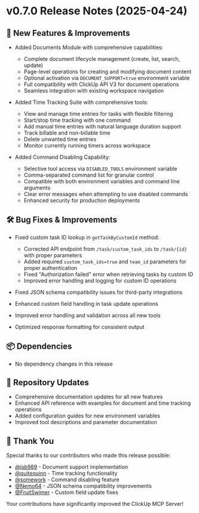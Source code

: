 # v0.7.0 Release Notes (2025-04-24)

## 🚀 New Features & Improvements

- Added Documents Module with comprehensive capabilities:

  - Complete document lifecycle management (create, list, search, update)
  - Page-level operations for creating and modifying document content
  - Optional activation via `DOCUMENT_SUPPORT=true` environment variable
  - Full compatibility with ClickUp API V3 for document operations
  - Seamless integration with existing workspace navigation
- Added Time Tracking Suite with comprehensive tools:

  - View and manage time entries for tasks with flexible filtering
  - Start/stop time tracking with one command
  - Add manual time entries with natural language duration support
  - Track billable and non-billable time
  - Delete unwanted time entries
  - Monitor currently running timers across workspace
- Added Command Disabling Capability:

  - Selective tool access via `DISABLED_TOOLS` environment variable
  - Comma-separated command list for granular control
  - Compatible with both environment variables and command line arguments
  - Clear error messages when attempting to use disabled commands
  - Enhanced security for production deployments

## 🛠️ Bug Fixes & Improvements

- Fixed custom task ID lookup in `getTaskByCustomId` method:
  - Corrected API endpoint from `/task/custom_task_ids` to `/task/{id}` with proper parameters
  - Added required `custom_task_ids=true` and `team_id` parameters for proper authentication
  - Fixed "Authorization failed" error when retrieving tasks by custom ID
  - Improved error handling and logging for custom ID operations

- Fixed JSON schema compatibility issues for third-party integrations
- Enhanced custom field handling in task update operations
- Improved error handling and validation across all new tools
- Optimized response formatting for consistent output

## 📦 Dependencies

- No dependency changes in this release

## 🔄 Repository Updates

- Comprehensive documentation updates for all new features
- Enhanced API reference with examples for document and time tracking operations
- Added configuration guides for new environment variables
- Improved tool descriptions and parameter documentation

## 🙏 Thank You

Special thanks to our contributors who made this release possible:

- [@jsb989](https://github.com/jsb989) - Document support implementation
- [@quitequinn](https://github.com/quitequinn) - Time tracking functionality
- [@somework](https://github.com/somework) - Command disabling feature
- [@Nemo64](https://github.com/Nemo64) - JSON schema compatibility improvements
- [@FruitSwimer](https://github.com/FruitSwimer) - Custom field update fixes

Your contributions have significantly improved the ClickUp MCP Server!
